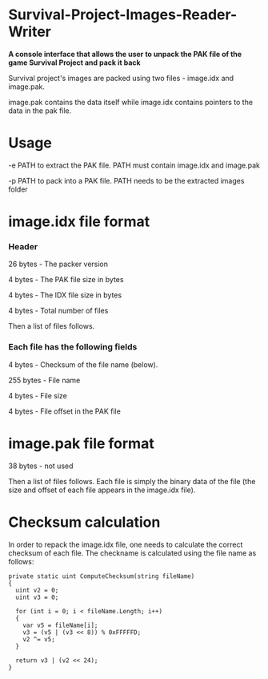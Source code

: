 # Survival-Project-Images-Reader-Writer
**A console interface that allows the user to unpack the PAK file of the game Survival Project and pack it back**


Survival project's images are packed using two files - image.idx and image.pak.

image.pak contains the data itself while image.idx contains pointers to the data in the pak file.

# Usage
-e PATH to extract the PAK file. PATH must contain image.idx and image.pak

-p PATH to pack into a PAK file. PATH needs to be the extracted images folder

# image.idx file format

### Header
26 bytes - The packer version

4 bytes - The PAK file size in bytes

4 bytes - The IDX file size in bytes

4 bytes - Total number of files

Then a list of files follows.

### Each file has the following fields
4 bytes - Checksum of the file name (below).

255 bytes - File name

4 bytes - File size

4 bytes - File offset in the PAK file

# image.pak file format

38 bytes - not used

Then a list of files follows. Each file is simply the binary data of the file (the size and offset of each file appears in the image.idx file).

# Checksum calculation
In order to repack the image.idx file, one needs to calculate the correct checksum of each file. The checkname is calculated using the file name as follows:
```
private static uint ComputeChecksum(string fileName)
{
  uint v2 = 0;
  uint v3 = 0;
  
  for (int i = 0; i < fileName.Length; i++)
  {
    var v5 = fileName[i];
    v3 = (v5 | (v3 << 8)) % 0xFFFFFD;
    v2 ^= v5;
  }

  return v3 | (v2 << 24);
}
```
